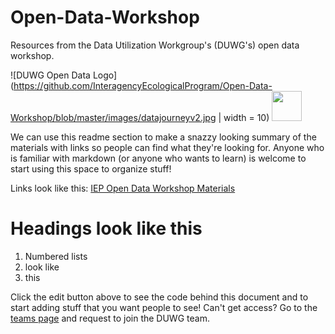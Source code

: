 # Open-Data-Workshop
Resources from the Data Utilization Workgroup's (DUWG's) open data workshop.

![DUWG Open Data Logo](https://github.com/InteragencyEcologicalProgram/Open-Data-Workshop/blob/master/images/datajourneyv2.jpg | width = 10) 
<img src="https://github.com/InteragencyEcologicalProgram/Open-Data-Workshop/blob/master/images/datajourneyv2.jpg" width="48">

We can use this readme section to make a snazzy looking summary of the materials with links so people can find what they're looking for. Anyone who is familiar with markdown (or anyone who wants to learn) is welcome to start using this space to organize stuff!

Links look like this:
[IEP Open Data Workshop Materials](https://github.com/InteragencyEcologicalProgram/Open-Data-Workshop)

# Headings look like this

1. Numbered lists
1. look like
1. this

Click the edit button above to see the code behind this document and to start adding stuff that you want people to see!
Can't get access? Go to the [teams page](https://github.com/orgs/InteragencyEcologicalProgram/teams) and request to join the DUWG team.
